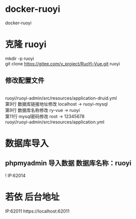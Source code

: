 # docker-ruoyi
docker-ruoyi

# 克隆 ruoyi
mkdir -p ruoyi
<br />
git clone https://gitee.com/y_project/RuoYi-Vue.git ruoyi
<br />
## 修改配置文件
<br/>
ruoyi/ruoyi-admin/src/resources/application-druid.yml
<br/>
第9行 数据库链接地址修改 localhost -> ruoyi-mysql
<br/>
第9行 数据库名称修改 ry-vue -> ruoyi
<br/>
第11行 mysql密码修改 root -> 12345678
<br/>
ruoyi/ruoyi-admin/src/resources/application.yml
<br/>


# 数据库导入
## phpmyadmin 导入数据 数据库名称：ruoyi
! IP:62014 

# 若依 后台地址
IP:62011
https://localhost:62011

